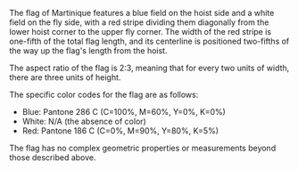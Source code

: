 The flag of Martinique features a blue field on the hoist side and a white field on the fly side, with a red stripe dividing them diagonally from the lower hoist corner to the upper fly corner. The width of the red stripe is one-fifth of the total flag length, and its centerline is positioned two-fifths of the way up the flag's length from the hoist.

The aspect ratio of the flag is 2:3, meaning that for every two units of width, there are three units of height.

The specific color codes for the flag are as follows:
- Blue: Pantone 286 C (C=100%, M=60%, Y=0%, K=0%)
- White: N/A (the absence of color)
- Red: Pantone 186 C (C=0%, M=90%, Y=80%, K=5%)

The flag has no complex geometric properties or measurements beyond those described above.